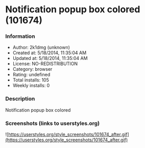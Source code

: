 # Notification popup box colored (101674)

### Information
- Author: 2k1dmg (unknown)
- Created at: 5/18/2014, 11:35:04 AM
- Updated at: 5/18/2014, 11:35:04 AM
- License: NO-REDISTRIBUTION
- Category: browser
- Rating: undefined
- Total installs: 105
- Weekly installs: 0


### Description
Notification popup box colored


### Screenshots (links to userstyles.org)
![https://userstyles.org/style_screenshots/101674_after.gif](https://userstyles.org/style_screenshots/101674_after.gif)


